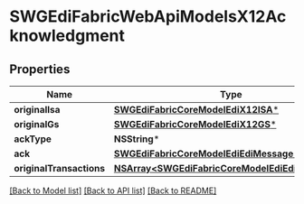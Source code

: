 # SWGEdiFabricWebApiModelsX12Acknowledgment

## Properties
Name | Type | Description | Notes
------------ | ------------- | ------------- | -------------
**originalIsa** | [**SWGEdiFabricCoreModelEdiX12ISA***](SWGEdiFabricCoreModelEdiX12ISA.md) |  | [optional] 
**originalGs** | [**SWGEdiFabricCoreModelEdiX12GS***](SWGEdiFabricCoreModelEdiX12GS.md) |  | [optional] 
**ackType** | **NSString*** |  | [optional] 
**ack** | [**SWGEdiFabricCoreModelEdiEdiMessage***](SWGEdiFabricCoreModelEdiEdiMessage.md) |  | [optional] 
**originalTransactions** | [**NSArray&lt;SWGEdiFabricCoreModelEdiEdiMessage&gt;***](SWGEdiFabricCoreModelEdiEdiMessage.md) |  | [optional] 

[[Back to Model list]](../README.md#documentation-for-models) [[Back to API list]](../README.md#documentation-for-api-endpoints) [[Back to README]](../README.md)


